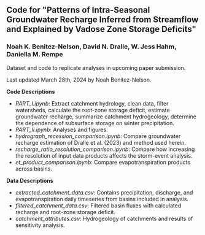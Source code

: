 ## Code for "Patterns of Intra-Seasonal Groundwater Recharge Inferred from Streamflow and Explained by Vadose Zone Storage Deficits"

### Noah K. Benitez-Nelson, David N. Dralle, W. Jess Hahm, Daniella M. Rempe

Dataset and code to replicate analyses in upcoming paper submission.

Last updated March 28th, 2024 by Noah Benitez-Nelson.

**Code Descriptions**
- *PART_I.ipynb*:  Extract catchment hydrology, clean data, filter watersheds, calculate the root-zone storage deficit, estimate groundwater recharge, summarize catchment hydrogeology, determine the dependence of subsurface storage on winter precipitation. 
- *PART_II.ipynb*:  Analyses and figures.
- *hydrograph_recession_comparison.ipynb*:  Compare groundwater recharge estimation of Dralle et al. (2023) and method used herein.
- *recharge_ratio_resolution_comparison.ipynb*:  Compare how increasing the resolution of input data products affects the storm-event analysis. 
- *et_product_comparison.ipynb*:  Compare evapotranspiration products across basins.

**Data Descriptions**
- *extracted_catchment_data.csv*:  Contains precipitation, discharge, and evapotranspiration daily timeseries from basins included in analysis.
- *filtered_catchment_data.csv*:  Filtered basin fluxes with calculated recharge and root-zone storage deficit.
- *catchment_attributes.csv*:  Hydrogeology of catchments and results of sensitivity analysis.
